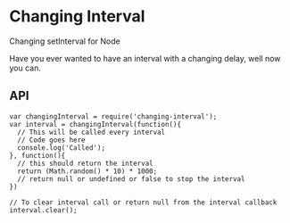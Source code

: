 # Changing Interval

Changing setInterval for Node

Have you ever wanted to have an interval with a changing delay, well now you can.

## API

````
var changingInterval = require('changing-interval');
var interval = changingInterval(function(){
  // This will be called every interval
  // Code goes here
  console.log('Called');
}, function(){
  // this should return the interval
  return (Math.random() * 10) * 1000;
  // return null or undefined or false to stop the interval
})

// To clear interval call or return null from the interval callback
interval.clear();
````
